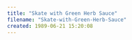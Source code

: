 ```yaml
---
title: "Skate with Green Herb Sauce"
filename: "Skate-with-Green-Herb-Sauce"
created: 1989-06-21 15:20:08
---
```

